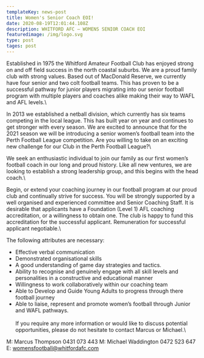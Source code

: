 ```yaml
---
templateKey: news-post
title: Women's Senior Coach EOI!
date: 2020-08-19T12:01:44.108Z
description: WHITFORD AFC – WOMENS SENIOR COACH EOI
featuredimage: /img/logo.svg
type: post
tages: post
---
```

Established in 1975 the Whitford Amateur Football Club has enjoyed strong on and off field
success in the north coastal suburbs. We are a proud family club with strong values.
Based out of MacDonald Reserve, we currently have four senior and two colt football teams.
This has proven to be a successful pathway for junior players migrating into our senior
football program with multiple players and coaches alike making their way to WAFL and AFL
levels.\

In 2013 we established a netball division, which currently has six teams competing in the
local league. This has built year on year and continues to get stronger with every season.
We are excited to announce that for the 2021 season we will be introducing a senior
women’s football team into the Perth Football League competition.
Are you willing to take on an exciting new challenge for our Club in the Perth Football
League?\

We seek an enthusiastic individual to join our family as our first women’s football coach in
our long and proud history.
Like all new ventures, we are looking to establish a strong leadership group, and this begins
with the head coach.\

Begin, or extend your coaching journey in our football program at our proud club and
continually strive for success. You will be strongly supported by a well organised and
experienced committee and Senior Coaching Staff.
It is desirable that applicants have a Foundation (Level 1) AFL coaching accreditation, or a
willingness to obtain one. The club is happy to fund this accreditation for the successful
applicant. Remuneration for successful applicant negotiable.\

The following attributes are necessary:
- Effective verbal communication
- Demonstrated organisational skills
- A good understanding of game day strategies and tactics.
- Ability to recognise and genuinely engage with all skill levels and personalities in a
constructive and educational manner
- Willingness to work collaboratively within our coaching team
- Able to Develop and Guide Young Adults to progress through there football journey
- Able to liaise, represent and promote women’s football through Junior and WAFL
pathways.\
\
If you require any more information or would like to discuss potential opportunities, please
do not hesitate to contact Marcus or Michael.\

M: Marcus Thompson 0431 073 443
M: Michael Waddington 0472 523 647
E: womensfootball@whitfordafc.com